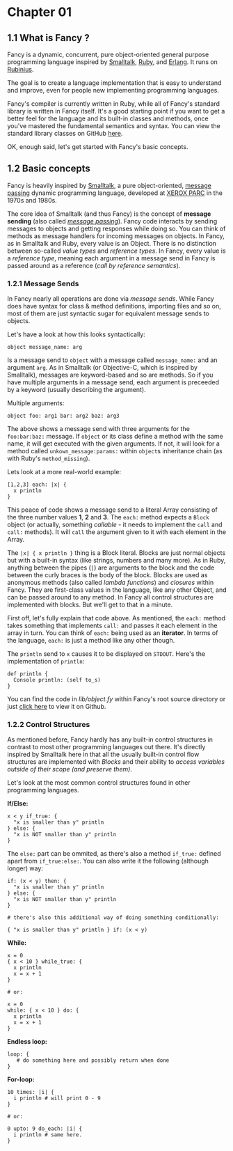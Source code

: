 # Chapter 01 #
## 1.1 What is Fancy ? ##

Fancy is a dynamic, concurrent, pure object-oriented general purpose
programming language inspired by
[Smalltalk](http://en.wikipedia.org/wiki/Smalltalk),
[Ruby](http://en.wikipedia.org/wiki/Ruby_programming_language), and
[Erlang](http://en.wikipedia.org/wiki/Erlang_programming_language).
It runs on [Rubinius](http://www.rubini.us).

The goal is to create a language implementation that is easy to
understand and improve, even for people new implementing programming
languages.

Fancy's compiler is currently written in Ruby, while all of Fancy's
standard library is written in Fancy itself. It's a good starting
point if you want to get a better feel for the language and its
built-in classes and methods, once you've mastered the fundamental
semantics and syntax.
You can view the standard library classes on GitHub
[here](https://github.com/bakkdoor/fancy/blob/master/lib/).

OK, enough said, let's get started with Fancy's basic concepts.


## 1.2 Basic concepts ##

Fancy is heavily inspired by
[Smalltalk](http://en.wikipedia.org/wiki/Smalltalk), a pure
object-oriented,
[message passing](http://en.wikipedia.org/wiki/Message_passing)
dynamic programming language, developed at
[XEROX PARC](http://www.parc.com/) in the 1970s and 1980s.

The core idea of Smalltalk (and thus Fancy) is the concept of
**message sending** (also called
[*message passing*](http://en.wikipedia.org/wiki/Message_passing)). Fancy
code interacts by sending messages to objects and getting responses
while doing so. You can think of methods as message handlers for
incoming messages on objects. In Fancy, as in Smalltalk and Ruby,
every value is an Object. There is no distinction between so-called
*value types* and *reference types*. In Fancy, every value is a
*reference type*, meaning each argument in a message send in Fancy is
passed around as a reference (*call by reference semantics*).


### 1.2.1 Message Sends ###

In Fancy nearly all operations are done via *message sends*. While
Fancy does have syntax for class & method definitions, importing files
and so on, most of them are just syntactic sugar for equivalent message
sends to objects.

Let's have a look at how this looks syntactically:

    object message_name: arg

Is a message send to `object` with a message called `message_name:`
and an argument `arg`. As in Smalltalk (or Objective-C, which is
inspired by Smalltalk), messages are keyword-based and so are
methods. So if you have multiple arguments in a message send, each
argument is preceeded by a keyword (usually describing the argument).

Multiple arguments:

    object foo: arg1 bar: arg2 baz: arg3

The above shows a message send with three arguments for the
`foo:bar:baz:` message. If `object` or its class define a method with
the same name, it will get executed with the given arguments. If not,
it will look for a method called `unkown_message:params:` within
`object`s inheritance chain (as with Ruby's `method_missing`).

Lets look at a more real-world example:

    [1,2,3] each: |x| {
      x println
    }

This peace of code shows a message send to a literal Array consisting
of the three number values **1**, **2** and **3**. The `each:` method
expects a `Block` object (or actually, something *callable* - it needs
to implement the `call` and `call:` methods). It will `call` the
argument given to it with each element in the Array.

The `|x| { x println }` thing is a Block literal. Blocks are just
normal objects but with a built-in syntax (like strings, numbers and
many more). As in Ruby, anything between the pipes (`|`) are arguments
to the block and the code between the curly braces is the body of the
block. Blocks are used as anonymous methods (also called *lambda
functions*) and *closures* within Fancy. They are first-class values
in the language, like any other Object, and can be passed around to
any method. In Fancy all control structures are implemented with
blocks. But we'll get to that in a minute.

First off, let's fully explain that code above. As mentioned, the
`each:` method takes something that implements `call:` and passes it
each element in the array in turn. You can think of `each:` being used
as an **iterator**. In terms of the language, `each:` is just a method
like any other though.

The `println` send to `x` causes it to be displayed on
`STDOUT`. Here's the implementation of `println`:

    def println {
      Console println: (self to_s)
    }

You can find the code in *lib/object.fy* within Fancy's root source
directory or just
[click here](https://github.com/bakkdoor/fancy/blob/master/lib/object.fy#L14)
to view it on Github.


### 1.2.2 Control Structures ###

As mentioned before, Fancy hardly has any built-in control structures
in contrast to most other programming languages out there. It's
directly inspired by Smalltalk here in that all the usually built-in
control flow structures are implemented with *Blocks* and their
ability to *access variables outside of their scope (and preserve
them)*.

Let's look at the most common control structures found in other
programming languages.


**If/Else:**

    x < y if_true: {
      "x is smaller than y" println
    } else: {
      "x is NOT smaller than y" println
    }

The `else:` part can be ommited, as there's also a method `if_true:`
defined apart from `if_true:else:`. You can also write it the
following (although longer) way:

    if: (x < y) then: {
      "x is smaller than y" println
    } else: {
      "x is NOT smaller than y" println
    }

    # there's also this additional way of doing something conditionally:

    { "x is smaller than y" println } if: (x < y)


**While:**

    x = 0
    { x < 10 } while_true: {
      x println
      x = x + 1
    }

    # or:

    x = 0
    while: { x < 10 } do: {
      x println
      x = x + 1
    }


**Endless loop:**

    loop: {
       # do something here and possibly return when done
    }


**For-loop:**

    10 times: |i| {
      i println # will print 0 - 9
    }

    # or:

    0 upto: 9 do_each: |i| {
      i println # same here.
    }
